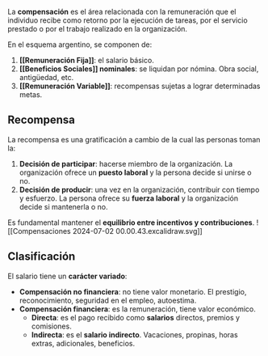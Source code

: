 La **compensación** es el área relacionada con la remuneración que el individuo recibe como retorno por la ejecución de tareas, por el servicio prestado o por el trabajo realizado en la organización.

En el esquema argentino, se componen de:

1. **[[Remuneración Fija]]**: el salario básico.
2. **[[Beneficios Sociales]] nominales**: se liquidan por nómina. Obra social, antigüedad, etc.
3. **[[Remuneración Variable]]**: recompensas sujetas a lograr determinadas metas.

## Recompensa

La recompensa es una gratificación a cambio de la cual las personas toman la:

1. **Decisión de participar**: hacerse miembro de la organización. La organización ofrece un **puesto laboral** y la persona decide si unirse o no.
2. **Decisión de producir**: una vez en la organización, contribuir con tiempo y esfuerzo. La persona ofrece su **fuerza laboral** y la organización decide si mantenerla o no.

Es fundamental mantener el **equilibrio entre incentivos y contribuciones**.
![[Compensaciones 2024-07-02 00.00.43.excalidraw.svg]]

## Clasificación

El salario tiene un **carácter variado**:

- **Compensación no financiera**: no tiene valor monetario. El prestigio, reconocimiento, seguridad en el empleo, autoestima.
- **Compensación financiera**: es la remuneración, tiene valor económico.
  - **Directa**: es el pago recibido como **salarios** directos, premios y comisiones.
  - **Indirecta**: es el **salario indirecto**. Vacaciones, propinas, horas extras, adicionales, beneficios.
